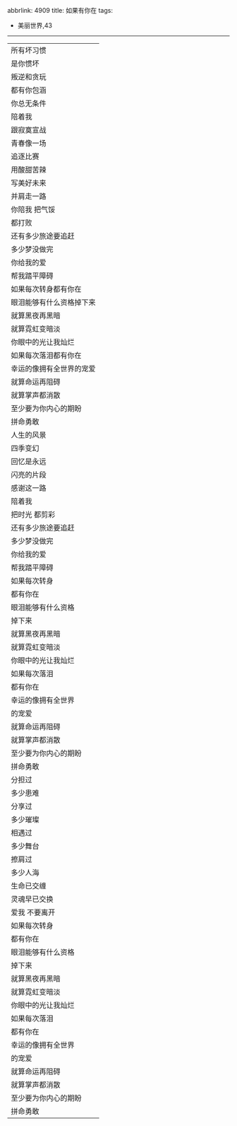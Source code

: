 abbrlink: 4909
title: 如果有你在
tags:
  - 美丽世界,43
---
|      |
|--|
|所有坏习惯|
|是你惯坏|
|叛逆和贪玩|
|都有你包涵|
|你总无条件|
|陪着我|
|跟寂寞宣战|
|青春像一场|
|追逐比赛|
|用酸甜苦辣|
|写美好未来|
|并肩走一路|
|你陪我 把气馁|
|都打败|
|还有多少旅途要追赶|
|多少梦没做完|
|你给我的爱|
|帮我踏平障碍|
|如果每次转身都有你在|
|眼泪能够有什么资格掉下来|
|就算黑夜再黑暗|
|就算霓虹变暗淡|
|你眼中的光让我灿烂|
|如果每次落泪都有你在|
|幸运的像拥有全世界的宠爱|
|就算命运再阻碍|
|就算掌声都消散|
|至少要为你内心的期盼|
|拼命勇敢|
|人生的风景|
|四季变幻|
|回忆是永远|
|闪亮的片段|
|感谢这一路|
|陪着我|
|把时光 都剪彩|
|还有多少旅途要追赶|
|多少梦没做完|
|你给我的爱|
|帮我踏平障碍|
|如果每次转身|
|都有你在|
|眼泪能够有什么资格|
|掉下来|
|就算黑夜再黑暗|
|就算霓虹变暗淡|
|你眼中的光让我灿烂|
|如果每次落泪|
|都有你在|
|幸运的像拥有全世界|
|的宠爱|
|就算命运再阻碍|
|就算掌声都消散|
|至少要为你内心的期盼|
|拼命勇敢|
|分担过|
|多少患难|
|分享过|
|多少璀璨|
|相遇过|
|多少舞台|
|擦肩过|
|多少人海|
|生命已交缠|
|灵魂早已交换|
|爱我 不要离开|
|如果每次转身|
|都有你在|
|眼泪能够有什么资格|
|掉下来|
|就算黑夜再黑暗|
|就算霓虹变暗淡|
|你眼中的光让我灿烂|
|如果每次落泪|
|都有你在|
|幸运的像拥有全世界|
|的宠爱|
|就算命运再阻碍|
|就算掌声都消散|
|至少要为你内心的期盼|
|拼命勇敢|
